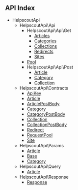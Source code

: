 API Index
---------

* HelpscoutApi
    * HelpscoutApi\Api
        * HelpscoutApi\Api\Get
            * [Articles](HelpscoutApi-Api-Get-Articles.md)
            * [Categories](HelpscoutApi-Api-Get-Categories.md)
            * [Collections](HelpscoutApi-Api-Get-Collections.md)
            * [Redirects](HelpscoutApi-Api-Get-Redirects.md)
            * [Sites](HelpscoutApi-Api-Get-Sites.md)
        * [Pool](HelpscoutApi-Api-Pool.md)
        * HelpscoutApi\Api\Post
            * [Article](HelpscoutApi-Api-Post-Article.md)
            * [Category](HelpscoutApi-Api-Post-Category.md)
            * [Collection](HelpscoutApi-Api-Post-Collection.md)
    * HelpscoutApi\Contracts
        * [ApiKey](HelpscoutApi-Contracts-ApiKey.md)
        * [Article](HelpscoutApi-Contracts-Article.md)
        * [ArticlePostBody](HelpscoutApi-Contracts-ArticlePostBody.md)
        * [Category](HelpscoutApi-Contracts-Category.md)
        * [CategoryPostBody](HelpscoutApi-Contracts-CategoryPostBody.md)
        * [Collection](HelpscoutApi-Contracts-Collection.md)
        * [CollectionPostBody](HelpscoutApi-Contracts-CollectionPostBody.md)
        * [Redirect](HelpscoutApi-Contracts-Redirect.md)
        * [RequestPool](HelpscoutApi-Contracts-RequestPool.md)
        * [Site](HelpscoutApi-Contracts-Site.md)
    * HelpscoutApi\Params
        * [Article](HelpscoutApi-Params-Article.md)
        * [Base](HelpscoutApi-Params-Base.md)
        * [Category](HelpscoutApi-Params-Category.md)
    * HelpscoutApi\Query
        * [Article](HelpscoutApi-Query-Article.md)
    * HelpscoutApi\Response
        * [Response](HelpscoutApi-Response-Response.md)

